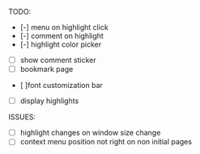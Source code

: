 TODO:
- [-] menu on highlight click
- [-] comment on highlight
- [-] highlight color picker
- [ ] show comment sticker
- [ ] bookmark page
- [ ]font customization bar
- [ ] display highlights
 
ISSUES:
- [ ] highlight changes on window size change
- [ ] context menu position not right on non initial pages
